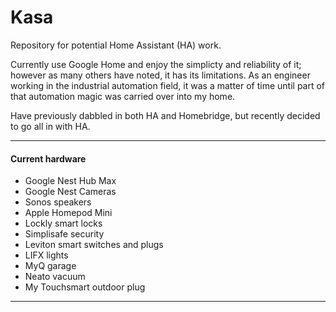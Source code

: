 # Kasa
<p>Repository for potential Home Assistant (HA) work.</p>
<p>Currently use Google Home and enjoy the simplicty and reliability of it; however as many others have noted, it has its limitations. As an engineer working in the industrial automation field, it was a matter of time until part of that automation magic was carried over into my home.</p>
<p>Have previously dabbled in both HA and Homebridge, but recently decided to go all in with HA.</p>

<hr/>
<h4>Current hardware</h4>
<ul>
<li>Google Nest Hub Max</li>
<li>Google Nest Cameras</li>
<li>Sonos speakers</li>
<li>Apple Homepod Mini</li>
<li>Lockly smart locks</li>
<li>Simplisafe security</li>
<li>Leviton smart switches and plugs</li>
<li>LIFX lights</li>
<li>MyQ garage</li>
<li>Neato vacuum</li>
<li>My Touchsmart outdoor plug</li>
</ul>
<hr/>
